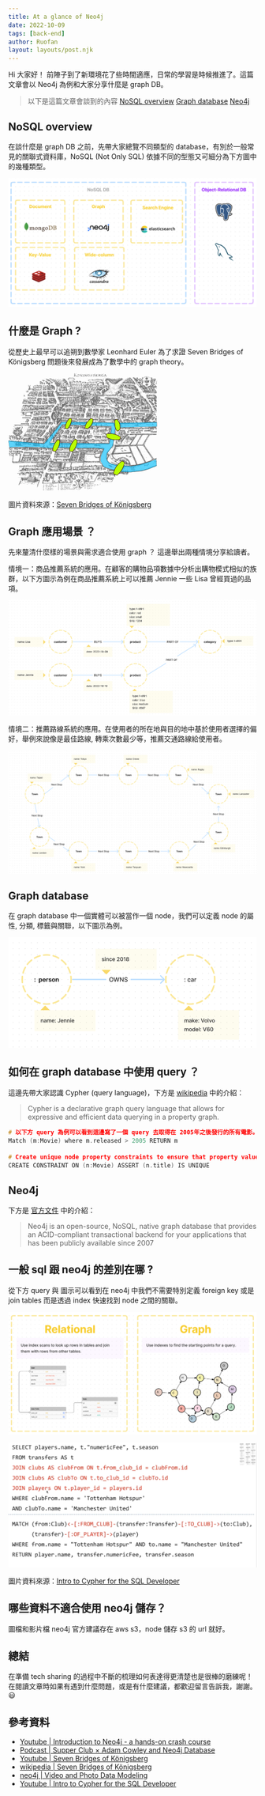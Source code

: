 ```yaml
---
title: At a glance of Neo4j
date: 2022-10-09
tags: [back-end]
author: Ruofan
layout: layouts/post.njk
---
```



<!-- summary -->
Hi 大家好！ 前陣子到了新環境花了些時間適應，日常的學習是時候推進了。這篇文章會以 Neo4j 為例和大家分享什麼是 graph DB。



<!-- summary -->

<!-- more -->

>以下是這篇文章會談到的內容
[NoSQL overview](#nosql-overview)
[Graph database](#graph-database)
[Neo4j](#neo4j)


## NoSQL overview

在談什麼是 graph DB 之前，先帶大家總覽不同類型的 database，有別於一般常見的關聯式資料庫，NoSQL (Not Only SQL) 依據不同的型態又可細分為下方圖中的幾種類型。

![](/img/posts/ruofan/sql-no-sql.png)

## 什麼是 Graph ?

從歷史上最早可以追朔到數學家 Leonhard Euler 為了求證 Seven Bridges of Königsberg 問題後來發展成為了數學中的 graph theory。

![](/img/posts/ruofan/Konigsberg_bridges.png)

圖片資料來源：[Seven Bridges of Königsberg](https://en.wikipedia.org/wiki/Seven_Bridges_of_K%C3%B6nigsberg)

## Graph 應用場景 ？

先來釐清什麼樣的場景與需求適合使用 graph ？ 這邊舉出兩種情境分享給讀者。

情境一：商品推薦系統的應用。在顧客的購物品項數據中分析出購物模式相似的族群，以下方圖示為例在商品推薦系統上可以推薦 Jennie 一些 Lisa 曾經買過的品項。

![](/img/posts/ruofan/scenario-1-neo4j.png)

情境二：推薦路線系統的應用。在使用者的所在地與目的地中基於使用者選擇的偏好，舉例來說像是最佳路線, 轉乘次數最少等，推薦交通路線給使用者。

![](/img/posts/ruofan/scenario-2-neo4j.png)

## Graph database

在 graph database 中一個實體可以被當作一個 node，我們可以定義 node 的屬性, 分類, 標籤與關聯，以下圖示為例。

![](/img/posts/ruofan/node-graph.png)

## 如何在 graph database 中使用 query ？

這邊先帶大家認識 Cypher (query language)，下方是 [wikipedia](https://en.wikipedia.org/wiki/Cypher_(query_language)#:~:text=Cypher%20is%20a%20declarative%20graph,formerly%20Neo%20Technology) 中的介紹：

>Cypher is a declarative graph query language that allows for expressive and efficient data querying in a property graph.

```c
# 以下方 query 為例可以看到這邊寫了一個 query 去取得在 2005年之後發行的所有電影。
Match (m:Movie) where m.released > 2005 RETURN m

# Create unique node property constraints to ensure that property values are unique for all nodes with a specific label. Adding the unique constraint, implicitly adds an index on that property.
CREATE CONSTRAINT ON (n:Movie) ASSERT (n.title) IS UNIQUE
```


## Neo4j

下方是 [官方文件](https://neo4j.com/) 中的介紹：

>Neo4j is an open-source, NoSQL, native graph database that provides an ACID-compliant transactional backend for your applications that has been publicly available since 2007

## 一般 sql 跟 neo4j 的差別在哪 ?

從下方 query 與 圖示可以看到在 neo4j 中我們不需要特別定義 foreign key 或是 join tables 而是透過 index 快速找到 node 之間的關聯。

![](/img/posts/ruofan/relational-graph.png)

![](/img/posts/ruofan/sql-cypher.png)

圖片資料來源：[Intro to Cypher for the SQL Developer](https://www.youtube.com/watch?v=RIWuA_K7_GY)

## 哪些資料不適合使用 neo4j 儲存？

圖檔和影片檔 neo4j 官方建議存在 aws s3，node 儲存 s3 的 url 就好。


## 總結

在準備 tech sharing 的過程中不斷的梳理如何表達得更清楚也是很棒的磨練呢！
在閱讀文章時如果有遇到什麼問題，或是有什麼建議，都歡迎留言告訴我，謝謝。😃

## 參考資料
- [Youtube | Introduction to Neo4j - a hands-on crash course](https://www.youtube.com/watch?v=ou2st6FYxR8)
- [Podcast | Supper Club × Adam Cowley and Neo4j Database](https://syntax.fm/show/487/supper-club-adam-cowley-and-neo4j-database#t=04:54)
- [Youtube | Seven Bridges of Königsberg](https://www.youtube.com/watch?v=nZwSo4vfw6c)
- [wikipedia | Seven Bridges of Königsberg](https://en.wikipedia.org/wiki/Seven_Bridges_of_K%C3%B6nigsberg)
- [neo4j | Video and Photo Data Modeling](https://community.neo4j.com/t5/neo4j-graph-platform/video-and-photo-data-modeling/m-p/21282)
- [Youtube | Intro to Cypher for the SQL Developer](https://www.youtube.com/watch?v=RIWuA_K7_GY)
